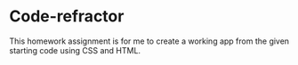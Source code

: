 # Code-refractor
This homework assignment is for me to create a working app from the given starting code using CSS and HTML.